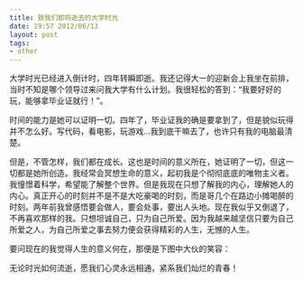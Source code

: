 ```yaml
---
title: 致我们即将逝去的大学时光
date: 19:57 2012/06/13
layout: post
tags:
- other
---
```

大学时光已经进入倒计时，四年转瞬即逝。我还记得大一的迎新会上我坐在前排，当时不知是哪个领导过来问我大学有什么计划。我很轻松的答到：“我要好好的玩，能够拿毕业证就行！”。

时间的能力是她可以证明一切。四年了，毕业证我的确是要拿到了，但是貌似玩得并不怎么好。写代码，看电影，玩游戏...我到底干嘛去了，也许只有我的电脑最清楚。

但是，不管怎样，我们都在成长。这也是时间的意义所在，她证明了一切，但这一切都是她所创造。我经常会冥想生命的意义，起初我是个彻彻底底的唯物主义者。我憧憬着科学，希望能了解整个世界。但是我现在只想了解我的内心，理解她人的内心。真正开心的时刻并不是不是大吃豪喝的时刻，而是哥几个在路边小摊喝醉的时刻。两年前我曾感悟要会做人，要会处事，要出人头地。现在我似乎又倒退了，不再喜欢那样的我。只想坦诚自己，只为自己所爱。因为我越来越坚信只要为自己所爱之人，为自己所爱之事去努力便会获得精彩的人生，无憾的人生。

要问现在的我觉得人生的意义何在，那便是下图中大伙的笑容：![]()


无论时光如何流逝，愿我们心灵永远相通，紧系我们灿烂的青春！